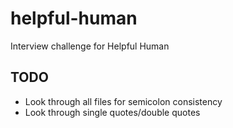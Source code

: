 # helpful-human 

Interview challenge for Helpful Human

## TODO

- Look through all files for semicolon consistency
- Look through single quotes/double quotes
